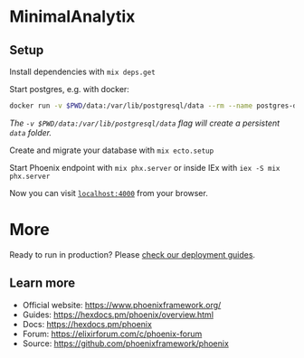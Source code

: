 # MinimalAnalytix

## Setup

Install dependencies with `mix deps.get`

Start postgres, e.g. with docker: 

```sh
docker run -v $PWD/data:/var/lib/postgresql/data --rm --name postgres-db -p 5432:5432 -e POSTGRES_PASSWORD=postgres -d postgres
```

*The `-v $PWD/data:/var/lib/postgresql/data` flag will create a persistent `data` folder.*

Create and migrate your database with `mix ecto.setup`

Start Phoenix endpoint with `mix phx.server` or inside IEx with `iex -S mix phx.server`

Now you can visit [`localhost:4000`](http://localhost:4000) from your browser.


# More

Ready to run in production? Please [check our deployment guides](https://hexdocs.pm/phoenix/deployment.html).

## Learn more

  * Official website: https://www.phoenixframework.org/
  * Guides: https://hexdocs.pm/phoenix/overview.html
  * Docs: https://hexdocs.pm/phoenix
  * Forum: https://elixirforum.com/c/phoenix-forum
  * Source: https://github.com/phoenixframework/phoenix
